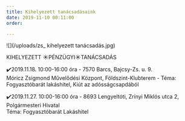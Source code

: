 ```yaml
---
title: Kihelyezett tanácsadásaink
date: 2019-11-10 00:11:00
order: 

---
```

![](/uploads/zs_ kihelyezett tanácsadás.jpg)

KIHELYEZETT ☀️PÉNZÜGYI☀️TANÁCSADÁS

✔️2019.11.18. 10:00-16:00 óra - 7570 Barcs, Bajcsy-Zs. u. 9.  
Móricz Zsigmond Művelődési Központ, Földszint-Klubterem - Téma: Fogyasztóbarát lakáshitel, Kiút az adósságcsapdából

✔️2019.11.27. 10:00-16:00 óra - 8693 Lengyeltóti, Zrínyi Miklós utca 2, Polgármesteri Hivatal  
Téma: Fogyasztóbarát Lakáshitel
